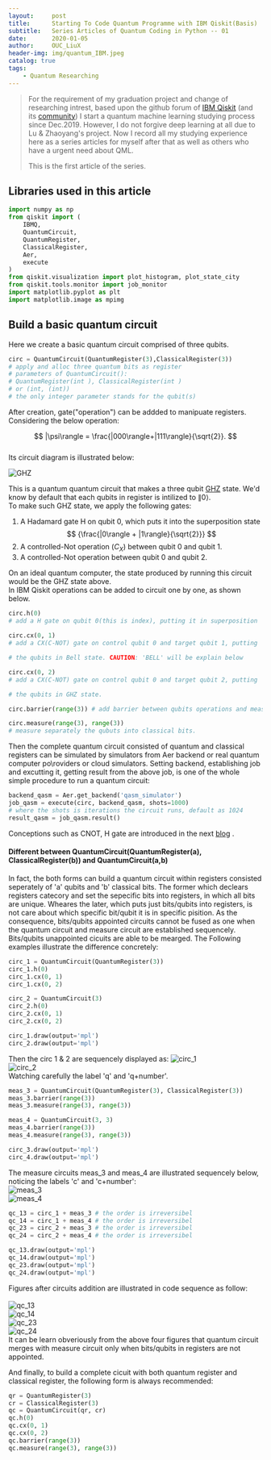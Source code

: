 ```yaml
---
layout:     post
title:      Starting To Code Quantum Programme with IBM Qiskit(Basis)
subtitle:   Series Articles of Quantum Coding in Python -- 01
date:       2020-01-05
author:     OUC_LiuX
header-img: img/quantum_IBM.jpeg
catalog: true
tags:
    - Quantum Researching
---
```


<head>
    <script src="https://cdn.mathjax.org/mathjax/latest/MathJax.js?config=TeX-AMS-MML_HTMLorMML" type="text/javascript"></script>
    <script type="text/x-mathjax-config">
        MathJax.Hub.Config({
            tex2jax: {
            skipTags: ['script', 'noscript', 'style', 'textarea', 'pre'],
            inlineMath: [['$','$']]
            }
        });
    </script>
</head>

> For the requirement of my graduation project and change of researching intrest, based upon the github forum of [IBM Qiskit](https://github.com/OUCliuxiang/qiskit-iqx-tutorials/blob/63f6d52747716d90c8f43eb16d110bcdd39dda05/qiskit) (and its [community](https://github.com/OUCliuxiang/qiskit-community-tutorials)) I start a quantum machine learning studying process since Dec.2019. However, I do not forgive deep learning at all due to Lu & Zhaoyang's project. Now I record all my studying experience here as a series articles for myself after that as well as others who have a urgent need about QML.
> 
> This is the first article of the series.

## Libraries used in this article
```python
import numpy as np  
from qiskit import (  
    IBMQ,  
    QuantumCircuit,  
    QuantumRegister,  
    ClassicalRegister,   
    Aer,  
    execute  
)  
from qiskit.visualization import plot_histogram, plot_state_city  
from qiskit.tools.monitor import job_monitor  
import matplotlib.pyplot as plt    
import matplotlib.image as mpimg  
```  

## Build a basic quantum circuit  
Here we create a basic quantum circuit comprised of three qubits.
```python
circ = QuantumCircuit(QuantumRegister(3),ClassicalRegister(3))  
# apply and alloc three quantum bits as register     
# parameters of QuantumCircuit():     
# QuantumRegister(int ), ClassicalRegister(int )     
# or (int, (int))     
# the only integer parameter stands for the qubit(s)    
```  

After creation, gate("operation") can be addded to manipuate registers. Considering the below operation:

$$
|\psi\rangle = \frac{|000\rangle+|111\rangle}{\sqrt{2}}.
$$  
Its circuit diagram is illustrated below:

![GHZ](https://github.com/OUCliuxiang/OUCliuxiang.github.io/tree/master/img/quantum_GHZ.png)

This is a quantum quantum circuit that makes a three qubit [GHZ](https://en.wikipedia.org/wiki/Greenberger%E2%80%93Horne%E2%80%93Zeilinger_state) state.  We'd know by default that each qubits in register is intilized to 
$\|0\rangle$.  
To make such GHZ state, we apply the following gates:  
1. A Hadamard gate H on qubit 0, which puts it into the superposition state 
   $$
   {\frac{|0\rangle + |1\rangle}{\sqrt{2}}}
   $$ 
2. A controlled-Not operation $\left(C_X\right)$ between qubit 0 and qubit 1.
3. A controlled-Not operation between qubit 0 and qubit 2.

On an ideal quantum computer, the state produced by running this circuit would be the GHZ state above.  
In IBM Qiskit operations can be added to circuit one by one, as shown below.

~~~python
circ.h(0)   
# add a H gate on qubit 0(this is index), putting it in superposition   
 
circ.cx(0, 1)   
# add a CX(C-NOT) gate on control qubit 0 and target qubit 1, putting    

# the qubits in Bell state. CAUTION: 'BELL' will be explain below   

circ.cx(0, 2)  
# add a CX(C-NOT) gate on control qubit 0 and target qubit 2, putting   

# the qubits in GHZ state.  

circ.barrier(range(3)) # add barrier between qubits operations and measures   

circ.measure(range(3), range(3)) 
# measure separately the qubuts into classical bits.   

~~~   
Then the complete quantum circuit consisted of quantum and classical registers can be simulated by simulators from Aer backend or real quantum computer po\roviders or cloud simulators. Setting backend, establishing job and excutting it, getting result from the above job, is one of the whole simple procedure to run a quantum circuit: <br>  
```python
backend_qasm = Aer.get_backend('qasm_simulator')  
job_qasm = execute(circ, backend_qasm, shots=1000)  
# where the shots is iterations the circuit runs, default as 1024  
result_qasm = job_qasm.result() 
```
Conceptions such as CNOT, H gate are introduced in the next [blog](./2020-01-06-Some%20Basic%20Concepts%20in%20Quantum%20State.md)
. 
  
#### Different between QuantumCircuit(QuantumRegister(a), ClassicalRegister(b)) and QuantumCircuit(a,b)  
In fact, the both forms can build a quantum circuit within registers consisted seperately of 'a' qubits and 'b' classical bits. The former which declears registers catecory and set the sepecific bits into registers, in which all bits are unique. Wheares the later, which puts just bits/qubits into registers, is not care about which specific bit/qubit it is in specific pisition. As the consequence, bits/qubits appointed circuits cannot be fused as one when the quantum circuit and measure circuit are established sequencely. Bits/qubits unappointed cicuits are able to be mearged. The Following examples illustrate the difference concretely: <br>  
```python
circ_1 = QuantumCircuit(QuantumRegister(3))
circ_1.h(0)
circ_1.cx(0, 1)
circ_1.cx(0, 2)

circ_2 = QuantumCircuit(3)
circ_2.h(0)
circ_2.cx(0, 1)
circ_2.cx(0, 2)

circ_1.draw(output='mpl')
circ_2.draw(output='mpl')
```  
Then the circ 1 & 2 are sequencely displayed as: 
![circ_1]({{"https://github.com/OUCliuxiang/OUCliuxiang.github.io/tree/master/img/apple-touch-icon.png"}})  
![circ_2](https://github.com/OUCliuxiang/OUCliuxiang.github.io/tree/master/img/qiskit_circ_2.png)  
Watching carefully the label 'q' and 'q+number'.<br>  

```python
meas_3 = QuantumCircuit(QuantumRegister(3), ClassicalRegister(3))
meas_3.barrier(range(3))  
meas_3.measure(range(3), range(3))  

meas_4 = QuantumCircuit(3, 3)  
meas_4.barrier(range(3))  
meas_4.measure(range(3), range(3))  

circ_3.draw(output='mpl')  
circ_4.draw(output='mpl')  
```  
The measure circuits meas_3 and meas_4 are illustrated sequencely below, noticing the labels 'c' and 'c+number':   
![meas_3](https://github.com/OUCliuxiang/OUCliuxiang.github.io/tree/master/img/qiskit_meas_3.png)   
![meas_4](https://github.com/OUCliuxiang/OUCliuxiang.github.io/tree/master/img/qiskit_meas_4.png)  

```python
qc_13 = circ_1 + meas_3 # the order is irreversibel  
qc_14 = circ_1 + meas_4 # the order is irreversibel  
qc_23 = circ_2 + meas_3 # the order is irreversibel  
qc_24 = circ_2 + meas_4 # the order is irreversibel 

qc_13.draw(output='mpl')
qc_14.draw(output='mpl')
qc_23.draw(output='mpl')
qc_24.draw(output='mpl')
```  
Figures after circuits addition are illustrated in code sequence as follow:<br>  
![qc_13]([../img](https://github.com/OUCliuxiang/OUCliuxiang.github.io/tree/master/img)/qiskit_qc_13.png)  
![qc_14]([../img](https://github.com/OUCliuxiang/OUCliuxiang.github.io/tree/master/img)/qiskit_qc_14.png)  
![qc_23]([../img](https://github.com/OUCliuxiang/OUCliuxiang.github.io/tree/master/img)/qiskit_qc_23.png)  
![qc_24]([../img](https://github.com/OUCliuxiang/OUCliuxiang.github.io/tree/master/img)/qiskit_qc_24.png)  
It can be learn obveriously from the above four figures that quantum circuit merges with measure circuit only when bits/qubits in registers are not appointed.  <br>  

And finally, to build a complete cicuit with both quantum register and classical register, the following form is always recommended: <br>  
```python 
qr = QuantumRegister(3)
cr = ClassicalRegister(3)
qc = QuantumCircuit(qr, cr)
qc.h(0)
qc.cx(0, 1)
qc.cx(0, 2)
qc.barrier(range(3))
qc.measure(range(3), range(3))
```

